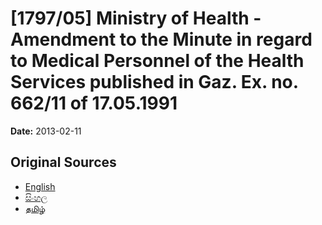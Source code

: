 # [1797/05] Ministry of Health - Amendment to the Minute in regard to Medical Personnel of the Health Services published in Gaz. Ex. no. 662/11 of 17.05.1991

**Date:** 2013-02-11

## Original Sources

- [English](https://documents.gov.lk/view/extra-gazettes/2013/2/1797-05_E.pdf)
- [සිංහල](https://documents.gov.lk/view/extra-gazettes/2013/2/1797-05_S.pdf)
- [தமிழ்](https://documents.gov.lk/view/extra-gazettes/2013/2/1797-05_T.pdf)
